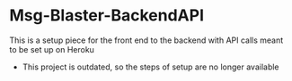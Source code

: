 # Msg-Blaster-BackendAPI
This is a setup piece for the front end to the backend with API calls meant to be set up on Heroku

- This project is outdated, so the steps of setup are no longer available

